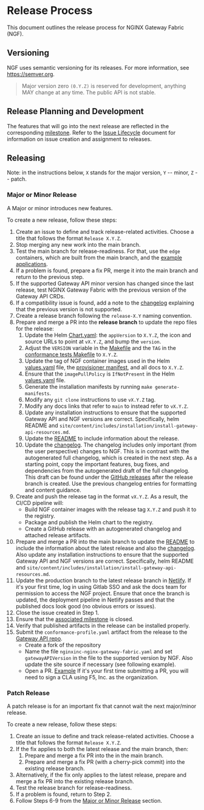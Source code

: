 # Release Process

This document outlines the release process for NGINX Gateway Fabric (NGF).

## Versioning

NGF uses semantic versioning for its releases. For more information, see https://semver.org.

> Major version zero `(0.Y.Z)` is reserved for development, anything MAY change at any time. The public API is not stable.

## Release Planning and Development

The features that will go into the next release are reflected in the
corresponding [milestone](https://github.com/nginxinc/nginx-gateway-fabric/milestones). Refer to
the [Issue Lifecycle](/ISSUE_LIFECYCLE.md) document for information on issue creation and assignment to releases.

## Releasing

Note: in the instructions below, `X` stands for the major version, `Y` -- minor, `Z` -- patch.

### Major or Minor Release

A Major or minor introduces new features.

To create a new release, follow these steps:

1. Create an issue to define and track release-related activities. Choose a title that follows the
   format `Release X.Y.Z`.
2. Stop merging any new work into the main branch.
3. Test the main branch for release-readiness. For that, use the `edge` containers, which are built from the main
   branch, and the [example applications](/examples).
4. If a problem is found, prepare a fix PR, merge it into the main branch and return to the previous step.
5. If the supported Gateway API minor version has changed since the last release, test NGINX Gateway Fabric with the previous version of the Gateway API CRDs.
6. If a compatibility issue is found, add a note to the [changelog](/CHANGELOG.md) explaining that the previous version is not supported.
7. Create a release branch following the `release-X.Y` naming convention.
8. Prepare and merge a PR into the **release branch** to update the repo files for the release:
    1. Update the Helm [Chart.yaml](/deploy/helm-chart/Chart.yaml): the `appVersion` to `X.Y.Z`, the icon and source
       URLs to point at `vX.Y.Z`, and bump the `version`.
    2. Adjust the `VERSION` variable in the [Makefile](/Makefile) and the `TAG` in the
       [conformance tests Makefile](/conformance/Makefile) to `X.Y.Z`.
    3. Update the tag of NGF container images used in the Helm [values.yaml](/deploy/helm-chart/values.yaml) file,
       the [provisioner manifest](/conformance/provisioner/provisioner.yaml), and all docs to `X.Y.Z`.
    4. Ensure that the `imagePullPolicy` is `IfNotPresent` in the Helm [values.yaml](/deploy/helm-chart/values.yaml)
       file.
    5. Generate the installation manifests by running `make generate-manifests`.
    6. Modify any `git clone` instructions to use `vX.Y.Z` tag.
    7. Modify any docs links that refer to `main` to instead refer to `vX.Y.Z`.
    8. Update any installation instructions to ensure that the supported Gateway API and NGF versions are correct.
       Specifically, helm README and `site/content/includes/installation/install-gateway-api-resources.md`.
    9. Update the [README](/README.md) to include information about the release.
    10. Update the [changelog](/CHANGELOG.md). The changelog includes only important (from the user perspective)
        changes to NGF. This is in contrast with the autogenerated full changelog, which is created in the next
        step. As a starting point, copy the important features, bug fixes, and dependencies from the autogenerated
        draft of the full changelog. This draft can be found under
        the [GitHub releases](https://github.com/nginxinc/nginx-gateway-fabric/releases) after the release branch is
        created. Use the previous changelog entries for formatting and content guidance.
9. Create and push the release tag in the format `vX.Y.Z`. As a result, the CI/CD pipeline will:
    - Build NGF container images with the release tag `X.Y.Z` and push it to the registry.
    - Package and publish the Helm chart to the registry.
    - Create a GitHub release with an autogenerated changelog and attached release artifacts.
10. Prepare and merge a PR into the main branch to update the [README](/README.md) to include the information about
    the latest release and also the [changelog](/CHANGELOG.md). Also update any installation instructions to ensure
    that the supported Gateway API and NGF versions are correct. Specifically, helm README and `site/content/includes/installation/install-gateway-api-resources.md`.
11. Update the production branch to the latest release branch in [Netlify](https://app.netlify.com/sites/nginx-gateway-fabric/configuration/deploys#branches-and-deploy-contexts). If it's your first time, log in using Gitlab SSO and ask the docs team for permission to access the NGF project. Ensure that once the branch is updated, the deployment pipeline in Netlify passes and that the published docs look good (no obvious errors or issues).
12. Close the issue created in Step 1.
13. Ensure that the [associated milestone](https://github.com/nginxinc/nginx-gateway-fabric/milestones) is closed.
14. Verify that published artifacts in the release can be installed properly.
15. Submit the `conformance-profile.yaml` artifact from the release to the [Gateway API repo](https://github.com/kubernetes-sigs/gateway-api/tree/main/conformance/reports).
    - Create a fork of the repository
    - Name the file `nginxinc-nginx-gateway-fabric.yaml` and set `gatewayAPIVersion` in the file to the
    supported version by NGF. Also update the site source if necessary (see following example).
    - Open a PR. [Example](https://github.com/kubernetes-sigs/gateway-api/pull/2514)
    If it's your first time submitting a PR, you will need to sign a CLA using F5, Inc. as the organization.

### Patch Release

A patch release is for an important fix that cannot wait the next major/minor release.

To create a new release, follow these steps:

1. Create an issue to define and track release-related activities. Choose a title that follows the
   format `Release X.Y.Z`.
2. If the fix applies to both the latest release and the main branch, then:
    1. Prepare and merge a fix PR into the in the main branch.
    2. Prepare and merge a fix PR (with a cherry-pick commit) into the existing release branch.
3. Alternatively, if the fix only applies to the latest release, prepare and merge a fix PR into the existing release
   branch.
4. Test the release branch for release-readiness.
5. If a problem is found, return to Step 2.
6. Follow Steps 6-9 from the [Major or Minor Release](#major-or-minor-release) section.
